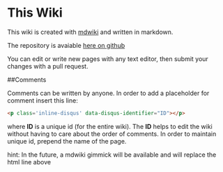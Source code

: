 # This Wiki 

This wiki is created with [mdwiki](http://dynalon.github.io/mdwiki/#!index.md) and written in markdown.

The repository is avaiable [here on github](https://github.com/team-diana/team-diana.github.io)

You can edit or write new pages with any text editor, then submit your changes with a pull request.

##Comments

<p class='inline-disqus' data-disqus-identifier="this_wiki-1"></p>
Comments can be written by anyone. In order to add a placeholder for comment insert this line:

```html
<p class='inline-disqus' data-disqus-identifier="ID"></p>
```

where __ID__ is a unique id (for the entire wiki). The __ID__ helps to edit the wiki without having to
care about the order of comments. In order to maintain unique id, prepend the name of the page.

hint: In the future, a mdwiki gimmick will be available and will replace the html line above


